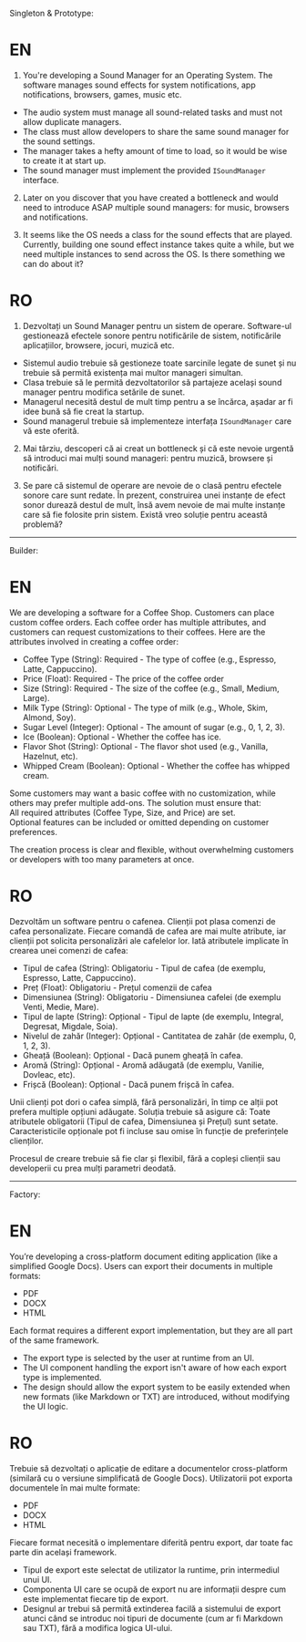 Singleton & Prototype:

# EN

1. You're developing a Sound Manager for an Operating System. The software manages sound effects for system notifications, app notifications, browsers, games, music etc.

- The audio system must manage all sound-related tasks and must not allow duplicate managers.
- The class must allow developers to share the same sound manager for the sound settings.
- The manager takes a hefty amount of time to load, so it would be wise to create it at start up.
- The sound manager must implement the provided `ISoundManager` interface.

2. Later on you discover that you have created a bottleneck and would need to introduce ASAP multiple sound managers: for music, browsers and notifications.

3. It seems like the OS needs a class for the sound effects that are played. Currently, building one sound effect instance takes quite a while, but we need multiple instances to send across the OS. Is there something we can do about it?

# RO

1. Dezvoltați un Sound Manager pentru un sistem de operare. Software-ul gestionează efectele sonore pentru notificările de sistem, notificările aplicațiilor, browsere, jocuri, muzică etc.

- Sistemul audio trebuie să gestioneze toate sarcinile legate de sunet și nu trebuie să permită existența mai multor manageri simultan.
- Clasa trebuie să le permită dezvoltatorilor să partajeze același sound manager pentru modifica setările de sunet.
- Managerul necesită destul de mult timp pentru a se încărca, așadar ar fi idee bună să fie creat la startup.
- Sound managerul trebuie să implementeze interfața `ISoundManager` care vă este oferită.

2. Mai târziu, descoperi că ai creat un bottleneck și că este nevoie urgentă să introduci mai mulți sound manageri: pentru muzică, browsere și notificări.

3. Se pare că sistemul de operare are nevoie de o clasă pentru efectele sonore care sunt redate. În prezent, construirea unei instanțe de efect sonor durează destul de mult, însă avem nevoie de mai multe instanțe care să fie folosite prin sistem. Există vreo soluție pentru această problemă?

________________________________________________________________________________________________________________________________________________________________________________________________________________________________________________________________________________________________________________________________________________

Builder:

# EN

We are developing a software for a Coffee Shop. Customers can place custom coffee orders. Each coffee order has multiple attributes, and customers can request customizations to their coffees. Here are the attributes involved in creating a coffee order:

- Coffee Type (String): Required - The type of coffee (e.g., Espresso, Latte, Cappuccino).
- Price (Float): Required - The price of the coffee order
- Size (String): Required - The size of the coffee (e.g., Small, Medium, Large).
- Milk Type (String): Optional - The type of milk (e.g., Whole, Skim, Almond, Soy).
- Sugar Level (Integer): Optional - The amount of sugar (e.g., 0, 1, 2, 3).
- Ice (Boolean): Optional - Whether the coffee has ice.
- Flavor Shot (String): Optional - The flavor shot used (e.g., Vanilla, Hazelnut, etc).
- Whipped Cream (Boolean): Optional - Whether the coffee has whipped cream.

Some customers may want a basic coffee with no customization, while others may prefer multiple add-ons. The solution must ensure that:  
All required attributes (Coffee Type, Size, and Price) are set.  
Optional features can be included or omitted depending on customer preferences.

The creation process is clear and flexible, without overwhelming customers or developers with too many parameters at once.

# RO

Dezvoltăm un software pentru o cafenea. Clienții pot plasa comenzi de cafea personalizate. Fiecare comandă de cafea are mai multe atribute, iar clienții pot solicita personalizări ale cafelelor lor. Iată atributele implicate în crearea unei comenzi de cafea:

- Tipul de cafea (String): Obligatoriu - Tipul de cafea (de exemplu, Espresso, Latte, Cappuccino).
- Preț (Float): Obligatoriu - Prețul comenzii de cafea
- Dimensiunea (String): Obligatoriu - Dimensiunea cafelei (de exemplu Venti, Medie, Mare).
- Tipul de lapte (String): Opțional - Tipul de lapte (de exemplu, Integral, Degresat, Migdale, Soia).
- Nivelul de zahăr (Integer): Opțional - Cantitatea de zahăr (de exemplu, 0, 1, 2, 3).
- Gheață (Boolean): Opțional - Dacă punem gheață în cafea.
- Aromă (String): Opțional - Aromă adăugată (de exemplu, Vanilie, Dovleac, etc).
- Frișcă (Boolean): Opțional - Dacă punem frișcă în cafea.

Unii clienți pot dori o cafea simplă, fără personalizări, în timp ce alții pot prefera multiple opțiuni adăugate. Soluția trebuie să asigure că: Toate atributele obligatorii (Tipul de cafea, Dimensiunea și Prețul) sunt setate. Caracteristicile opționale pot fi incluse sau omise în funcție de preferințele clienților.

Procesul de creare trebuie să fie clar și flexibil, fără a copleși clienții sau developerii cu prea mulți parametri deodată.

________________________________________________________________________________________________________________________________________________________________________________________________________________________________________________________________________________________________________________________________________________

Factory:

# EN

You’re developing a cross-platform document editing application (like a simplified Google Docs). Users can export their documents in multiple formats:

- PDF
- DOCX
- HTML

Each format requires a different export implementation, but they are all part of the same framework.
- The export type is selected by the user at runtime from an UI.
- The UI component handling the export isn't aware of how each export type is implemented.
- The design should allow the export system to be easily extended when new formats (like Markdown or TXT) are introduced, without modifying the UI logic.


# RO

Trebuie să dezvoltați o aplicație de editare a documentelor cross-platform (similară cu o versiune simplificată de Google Docs). Utilizatorii pot exporta documentele în mai multe formate:
- PDF
- DOCX
- HTML

Fiecare format necesită o implementare diferită pentru export, dar toate fac parte din același framework.
- Tipul de export este selectat de utilizator la runtime, prin intermediul unui UI.
- Componenta UI care se ocupă de export nu are informații despre cum este implementat fiecare tip de export.
- Designul ar trebui să permită extinderea facilă a sistemului de export atunci când se introduc noi tipuri de documente (cum ar fi Markdown sau TXT), fără a modifica logica UI-ului.

